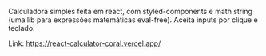 Calculadora simples feita em react, com styled-components e math string (uma lib para expressões matemáticas eval-free).
Aceita inputs por clique e teclado. 

Link: https://react-calculator-coral.vercel.app/
